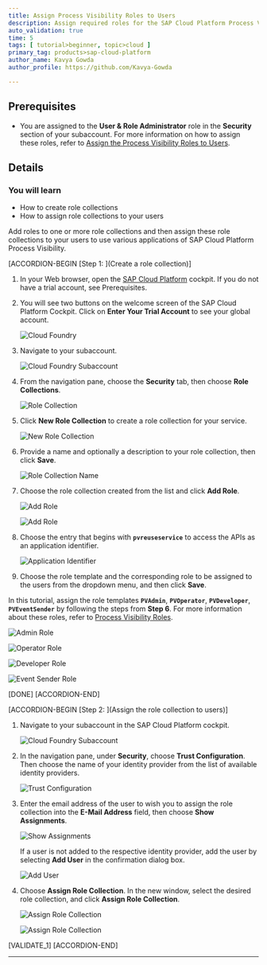 ```yaml
---
title: Assign Process Visibility Roles to Users
description: Assign required roles for the SAP Cloud Platform Process Visibility service for administrators, developers and business users of the service.
auto_validation: true
time: 5
tags: [ tutorial>beginner, topic>cloud ]
primary_tag: products>sap-cloud-platform
author_name: Kavya Gowda
author_profile: https://github.com/Kavya-Gowda

---
```


## Prerequisites
 - You are assigned to the **User & Role Administrator** role in the **Security** section of your subaccount. For more information on how to assign these roles, refer to [Assign the Process Visibility Roles to Users](cp-cf-processvisibility-setup-assignroles).

## Details
### You will learn
  - How to create role collections
  - How to assign role collections to your users

Add roles to one or more role collections and then assign these role collections to your users to use various applications of SAP Cloud Platform Process Visibility.

[ACCORDION-BEGIN [Step 1: ](Create a role collection)]

1. In your Web browser, open the [SAP Cloud Platform](https://account.hanatrial.ondemand.com/cockpit) cockpit. If you do not have a trial account, see Prerequisites.

2. You will see two buttons on the welcome screen of the SAP Cloud Platform Cockpit. Click on **Enter Your Trial Account** to see your global account.

    ![Cloud Foundry](landing_page.png)

3. Navigate to your subaccount.

    ![Cloud Foundry Subaccount](Trial-Subaccount.png)

4. From the navigation pane, choose the **Security** tab, then choose **Role Collections**.

    ![Role Collection](Role-Collections-02.png)

5. Click **New Role Collection** to create a role collection for your service.

    ![New Role Collection](assign_role02.png)

6. Provide a name and optionally a description to your role collection, then click **Save**.

    ![Role Collection Name](Role-Collection-Name-04.png)

7. Choose the role collection created from the list and click **Add Role**.

    ![Add Role](Add-Role-05.png)

    ![Add Role](Add-Role-06.png)

8. Choose the entry that begins with **`pvreuseservice`** to access the APIs as an application identifier.

    ![Application Identifier](Application-Identifier-07.png)

9. Choose the role template and the corresponding role to be assigned to the users from the dropdown menu, and then click **Save**.

 In this tutorial, assign the role templates **`PVAdmin`**, **`PVOperator`**, **`PVDeveloper`**, **`PVEventSender`** by following the steps from **Step 6**. For more information about these roles, refer to [Process Visibility Roles](https://help.sap.com/viewer/62fd39fa3eae4046b23dba285e84bfd4/Cloud/en-US/e395bfade9c64d89922c561c4b92979f.html).

![Admin Role](PV-Admin-08.png)

![Operator Role](PVOperator-09.png)

![Developer Role](Developer-10.png)

![Event Sender Role](Event-Sender-11.png)

[DONE]
[ACCORDION-END]

[ACCORDION-BEGIN [Step 2: ](Assign the role collection to users)]

1. Navigate to your subaccount in the SAP Cloud Platform cockpit.

    ![Cloud Foundry Subaccount](Trial-Subaccount.png)

2. In the navigation pane, under **Security**, choose **Trust Configuration**. Then choose the name of your identity provider from the list of available identity providers.

    ![Trust Configuration](trust_config01.png)

4. Enter the email address of the user to wish you to assign the role collection into the **E-Mail Address** field, then choose **Show Assignments**.

    ![Show Assignments](trust_config02.png)

    If a user is not added to the respective identity provider, add the user by selecting **Add User** in the confirmation dialog box.

    ![Add User](trust_config02_1.png)

5. Choose **Assign Role Collection**. In the new window, select the desired role collection, and click **Assign Role Collection**.

    ![Assign Role Collection](trust_config03.png)

    ![Assign Role Collection](Assign-Role-Collection-18.png)


[VALIDATE_1]
[ACCORDION-END]


---
